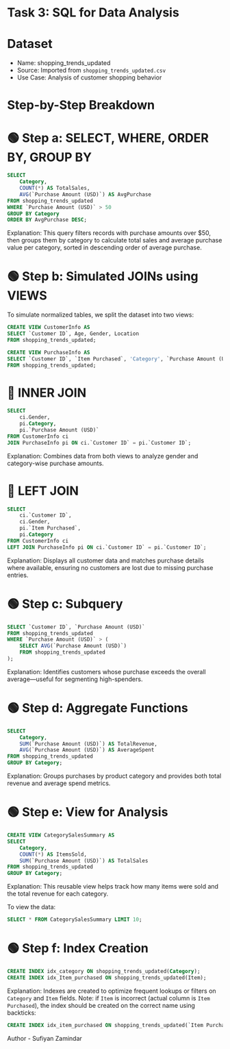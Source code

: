 # Task 3: SQL for Data Analysis


# Dataset
- Name: shopping_trends_updated
- Source: Imported from `shopping_trends_updated.csv`
- Use Case: Analysis of customer shopping behavior

# Step-by-Step Breakdown

# 🟢 Step a: SELECT, WHERE, ORDER BY, GROUP BY
```sql
SELECT
    Category,
    COUNT(*) AS TotalSales,
    AVG(`Purchase Amount (USD)`) AS AvgPurchase
FROM shopping_trends_updated
WHERE `Purchase Amount (USD)` > 50
GROUP BY Category
ORDER BY AvgPurchase DESC;
```
Explanation: This query filters records with purchase amounts over $50, then groups them by category to calculate total sales and average purchase value per category, sorted in descending order of average purchase.


# 🟢 Step b: Simulated JOINs using VIEWS
To simulate normalized tables, we split the dataset into two views:
```sql
CREATE VIEW CustomerInfo AS
SELECT `Customer ID`, Age, Gender, Location
FROM shopping_trends_updated;

CREATE VIEW PurchaseInfo AS
SELECT `Customer ID`, `Item Purchased`, 'Category', `Purchase Amount (USD)`
FROM shopping_trends_updated;
```

# 🔗 INNER JOIN
```sql
SELECT
    ci.Gender,
    pi.Category,
    pi.`Purchase Amount (USD)`
FROM CustomerInfo ci
JOIN PurchaseInfo pi ON ci.`Customer ID` = pi.`Customer ID`;
```
Explanation: Combines data from both views to analyze gender and category-wise purchase amounts.

# 🔗 LEFT JOIN
```sql
SELECT
    ci.`Customer ID`,
    ci.Gender,
    pi.`Item Purchased`,
    pi.Category
FROM CustomerInfo ci
LEFT JOIN PurchaseInfo pi ON ci.`Customer ID` = pi.`Customer ID`;
```
Explanation: Displays all customer data and matches purchase details where available, ensuring no customers are lost due to missing purchase entries.


# 🟢 Step c: Subquery
```sql
SELECT `Customer ID`, `Purchase Amount (USD)`
FROM shopping_trends_updated
WHERE `Purchase Amount (USD)` > (
    SELECT AVG(`Purchase Amount (USD)`)
    FROM shopping_trends_updated
);
```
Explanation: Identifies customers whose purchase exceeds the overall average—useful for segmenting high-spenders.


# 🟢 Step d: Aggregate Functions
```sql
SELECT
    Category,
    SUM(`Purchase Amount (USD)`) AS TotalRevenue,
    AVG(`Purchase Amount (USD)`) AS AverageSpent
FROM shopping_trends_updated
GROUP BY Category;
```
Explanation: Groups purchases by product category and provides both total revenue and average spend metrics.

# 🟢 Step e: View for Analysis
```sql
CREATE VIEW CategorySalesSummary AS
SELECT
    Category,
    COUNT(*) AS ItemsSold,
    SUM(`Purchase Amount (USD)`) AS TotalSales
FROM shopping_trends_updated
GROUP BY Category;
```
Explanation: This reusable view helps track how many items were sold and the total revenue for each category.

To view the data:
```sql
SELECT * FROM CategorySalesSummary LIMIT 10;
```

# 🟢 Step f: Index Creation
```sql
CREATE INDEX idx_category ON shopping_trends_updated(Category);
CREATE INDEX idx_Item_purchased ON shopping_trends_updated(Item);
```
Explanation: Indexes are created to optimize frequent lookups or filters on `Category` and `Item` fields. Note: if `Item` is incorrect (actual column is `Item Purchased`), the index should be created on the correct name using backticks:
```sql
CREATE INDEX idx_item_purchased ON shopping_trends_updated(`Item Purchased`);
```


Author - Sufiyan Zamindar
